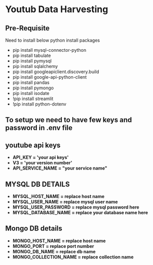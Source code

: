 # Youtub Data Harvesting 

## Pre-Requisite

Need to install below python install packages
 - pip install mysql-connector-python
 - pip install tabulate
 - pip install pymysql
 - pip install sqlalchemy
 - pip install googleapiclient.discovery.build
 - pip install google-api-python-client
 - pip install pandas
 - pip install pymongo
 - pip install isodate
 - !pip install streamlit
 - !pip install python-dotenv

 ## To setup we need to have few keys and password in .env file

 ## youtube api keys
 - **API_KEY = 'your api keys'**
 - **V3 = 'your version number'**
 - **API_SERVICE_NAME = "your service name"**

## MYSQL DB DETAILS 
 - **MYSQL_HOST_NAME = replace host name**
 - **MYSQL_USER_NAME = replace mysql user name**
 - **MYSQL_USER_PASSWORD = replace mysql password here**
 - **MYSQL_DATABASE_NAME = replace your database name here**

## Mongo DB details
 - **MONGO_HOST_NAME = replace host name**
 - **MONGO_PORT = replace port number**
 - **MONGO_DB_NAME = replace db name**
 - **MONGO_COLLECTION_NAME = replace collection name**